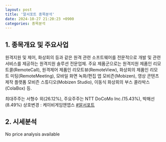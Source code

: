 ```yaml
---
layout: post
title: '알서포트 종목분석'
date: 2024-10-27 21:20:23 +0900
categories: 종목분석
---
```


## 1. 종목개요 및 주요사업

원격지원 및 제어, 화상회의 등과 같은 원격 관련 소프트웨어를 전문적으로 개발 및 관련 서비스를 제공하는 원격지원 솔루션 전문업체. 주요 제품군으로는 원격지원 제품인 리모트콜(RemoteCall), 원격제어 제품인 리모트뷰(RemoteView), 화상회의 제품인 리모트 미팅(RemoteMeeting), 모바일 화면 녹화/편집 앱 모비즌(Mobizen), 영상 콘텐츠 제작 플랫폼 모비즌 스튜디오(Mobizen Studio), 이동식 화상회의 부스 콜라박스(ColaBox) 등. 

최대주주는 서형수 외(26.12%), 주요주주는 NTT DoCoMo Inc.(15.43%), 박해선(8.49%) 상호변경 : 케이비게임앤앱스
[#알서포트](#)

## 2. 시세분석

No price analysis available
